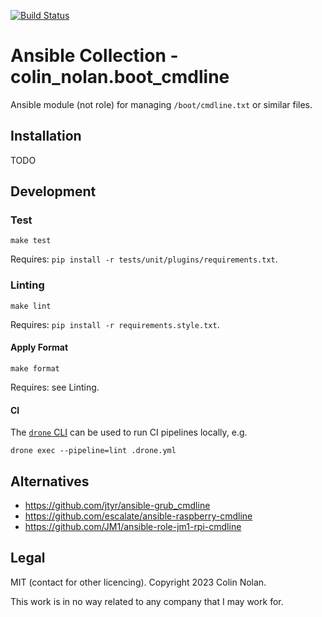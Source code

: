 [![Build Status](https://ci.colinnolan.uk/api/badges/colin-nolan/ansible-module-boot-cmdline/status.svg)](https://ci.colinnolan.uk/colin-nolan/ansible-module-boot-cmdline)

# Ansible Collection - colin_nolan.boot_cmdline

Ansible module (not role) for managing `/boot/cmdline.txt` or similar files.

## Installation

TODO


## Development

### Test

```shell
make test
```

Requires: `pip install -r tests/unit/plugins/requirements.txt`.

### Linting

```shell
make lint
```

Requires: `pip install -r requirements.style.txt`.

#### Apply Format

```shell
make format
```

Requires: see Linting.

#### CI

The [`drone` CLI](https://docs.drone.io/cli/install/) can be used to run CI pipelines locally, e.g.

```shell
drone exec --pipeline=lint .drone.yml
```

## Alternatives

- https://github.com/jtyr/ansible-grub_cmdline
- https://github.com/escalate/ansible-raspberry-cmdline
- https://github.com/JM1/ansible-role-jm1-rpi-cmdline

## Legal

MIT (contact for other licencing). Copyright 2023 Colin Nolan.

This work is in no way related to any company that I may work for.
